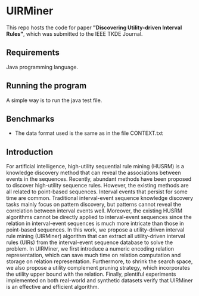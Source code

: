 # UIRMiner
This repo hosts the code for paper **"Discovering Utility-driven Interval Rules"**, which was submitted to the IEEE TKDE Journal.

## Requirements
Java programming language.

## Running the program
A simple way is to run the java test file.

## Benchmarks
- The data format used is the same as in the file CONTEXT.txt

## Introduction
For artificial intelligence, high-utility sequential rule mining (HUSRM) is a knowledge discovery method that can reveal the associations between events in the sequences. Recently, abundant methods have been proposed to discover high-utility sequence rules. However, the existing methods are all related to point-based sequences. Interval events that persist for some time are common. Traditional interval-event sequence knowledge discovery tasks mainly focus on pattern discovery, but patterns cannot reveal the correlation between interval events well. Moreover, the existing HUSRM algorithms cannot be directly applied to interval-event sequences since the relation in interval-event sequences is much more intricate than those in point-based sequences. In this work, we propose a utility-driven interval rule mining (UIRMiner) algorithm that can extract all utility-driven interval rules (UIRs) from the interval-event sequence database to solve the problem. In UIRMiner, we first introduce a numeric encoding relation representation, which can save much time on relation computation and storage on relation representation. Furthermore, to shrink the search space, we also propose a utility complement pruning strategy, which incorporates the utility upper bound with the relation. Finally, plentiful experiments implemented on both real-world and synthetic datasets verify that UIRMiner is an effective and efficient algorithm.
